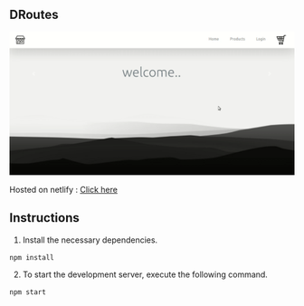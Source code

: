 ## DRoutes
![Home Page](https://github.com/lalitsheoran/p-projects/blob/master/DRoutes/public/DRoute.png)

Hosted on netlify : [Click here](https://shop-route.netlify.com/)

## Instructions

1. Install the necessary dependencies.

```
npm install
```

2. To start the development server, execute the following command.

```
npm start
```
